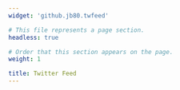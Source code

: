 ```yaml
---
widget: 'github.jb80.twfeed'

# This file represents a page section.
headless: true

# Order that this section appears on the page.
weight: 1

title: Twitter Feed
---
```

